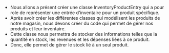 - Nous allons a présent créer une classe InventoryProductEntry qui a pour role de représenter une entrée d'inventaire pour un produit spécifique.
- Après avoir créer les différentes classes qui modélisent les produits de notre magasin, nous devons créer du code qui permet de gérer nos produits et leur inventaire.
- Cette classe nous permettra de stocker des informations telles que la quantité en stock, les revenues et les dépenses liées à ce produit.
- Donc, elle permet de gérer le stock lié à un seul produit.